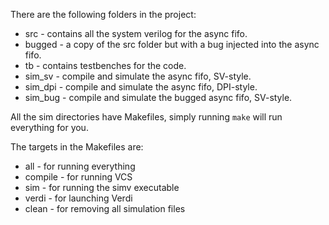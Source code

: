 There are the following folders in the project:
  - src     - contains all the system verilog for the async fifo.
  - bugged  - a copy of the src folder but with a bug injected into the async fifo.
  - tb      - contains testbenches for the code.
  - sim_sv  - compile and simulate the async fifo, SV-style.
  - sim_dpi - compile and simulate the async fifo, DPI-style.
  - sim_bug - compile and simulate the bugged async fifo, SV-style.

All the sim directories have Makefiles, simply running `make` will run everything for you.

The targets in the Makefiles are:
  - all     - for running everything
  - compile - for running VCS
  - sim     - for running the simv executable
  - verdi   - for launching Verdi
  - clean   - for removing all simulation files
